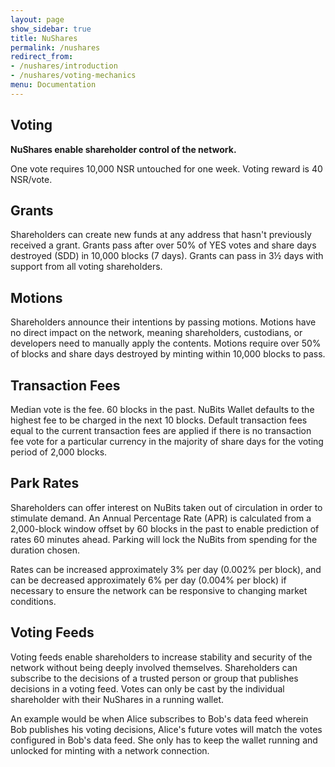 ```yaml
---
layout: page
show_sidebar: true
title: NuShares
permalink: /nushares
redirect_from:
- /nushares/introduction
- /nushares/voting-mechanics
menu: Documentation
---
```

## Voting

**NuShares enable shareholder control of the network.**

One vote requires 10,000 NSR untouched for one week. Voting reward is 40 NSR/vote.

## Grants

Shareholders can create new funds at any address that hasn't previously received a grant. Grants pass after over 50% of YES votes and share days destroyed (SDD) in 10,000 blocks (7 days). Grants can pass in 3½ days with support from all voting shareholders.

## Motions

Shareholders announce their intentions by passing motions. Motions have no direct impact on the network, meaning shareholders, custodians, or developers need to manually apply the contents. Motions require over 50% of blocks and share days destroyed by minting within 10,000 blocks to pass.

## Transaction Fees

Median vote is the fee. 60 blocks in the past. NuBits Wallet defaults to the highest fee to be charged in the next 10 blocks. Default transaction fees equal to the current transaction fees are applied if there is no transaction fee vote for a particular currency in the majority of share days for the voting period of 2,000 blocks.

## Park Rates

Shareholders can offer interest on NuBits taken out of circulation in order to stimulate demand. An Annual Percentage Rate (APR) is calculated from a 2,000-block window offset by 60 blocks in the past to enable prediction of rates 60 minutes ahead. Parking will lock the NuBits from spending for the duration chosen.

Rates can be increased approximately 3% per day (0.002% per block), and can be decreased approximately 6% per day (0.004% per block) if necessary to ensure the network can be responsive to changing market conditions.

## Voting Feeds

Voting feeds enable shareholders to increase stability and security of the network without being deeply involved themselves. Shareholders can subscribe to the decisions of a trusted person or group that publishes decisions in a voting feed. Votes can only be cast by the individual shareholder with their NuShares in a running wallet.

An example would be when Alice subscribes to Bob's data feed wherein Bob publishes his voting decisions, Alice's future votes will match the votes configured in Bob's data feed. She only has to keep the wallet running and unlocked for minting with a network connection.
